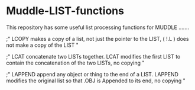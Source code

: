 # Muddle-LIST-functions
This repository has some useful list processing functions for MUDDLE
.......

;" LCOPY makes a copy of a list, not just the pointer to
   the LIST, ( !.L ) does not make a copy of the LIST "
   
;" LCAT concatenate two LISTs together. LCAT modifies the first 
   LIST to contain the concatenation of the two LISTs, no
   copying "
   
;" LAPPEND append any object or thing to the end of a LIST. 
   LAPPEND modifies the original list so that .OBJ 
   is Appended to its end, no copying "
